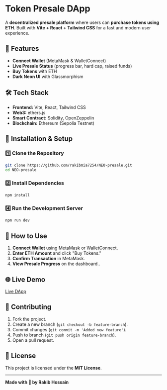 # Token Presale DApp

A **decentralized presale platform** where users can **purchase tokens using ETH**. Built with **Vite + React + Tailwind CSS** for a fast and modern user experience.

## 🚀 Features
- **Connect Wallet** (MetaMask & WalletConnect)
- **Live Presale Status** (progress bar, hard cap, raised funds)
- **Buy Tokens** with ETH
- **Dark Neon UI** with Glassmorphism

## 🛠️ Tech Stack
- **Frontend:** Vite, React, Tailwind CSS
- **Web3:** ethers.js
- **Smart Contract:** Solidity, OpenZeppelin
- **Blockchain:** Ethereum (Sepolia Testnet)

## 📌 Installation & Setup

### 1️⃣ Clone the Repository
```bash
git clone https://github.com/rakibmia7254/NEO-presale.git
cd NEO-presale
```

### 2️⃣ Install Dependencies
```bash
npm install
```

### 4️⃣ Run the Development Server
```bash
npm run dev
```


## 📖 How to Use
1. **Connect Wallet** using MetaMask or WalletConnect.
2. **Enter ETH Amount** and click "Buy Tokens."
3. **Confirm Transaction** in MetaMask.
4. **View Presale Progress** on the dashboard..

## 🌐 Live Demo
[Live DApp](https://your-dapp-url.com)

## 🤝 Contributing
1. Fork the project.
2. Create a new branch (`git checkout -b feature-branch`).
3. Commit changes (`git commit -m 'Added new feature'`).
4. Push to branch (`git push origin feature-branch`).
5. Open a pull request.

## 📜 License
This project is licensed under the **MIT License**.

---

**Made with 💙 by Rakib Hossain**

